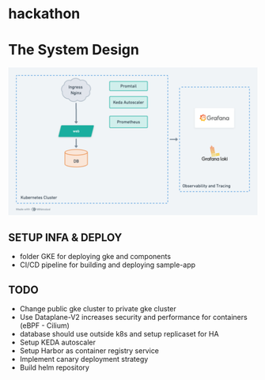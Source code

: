 # hackathon

# The System Design
<p align="center">
  <img src="images/architect.png">
  <br/>
</p>

## SETUP INFA & DEPLOY
- folder GKE for deploying gke and components
- CI/CD pipeline for building and deploying sample-app 

## TODO
- Change public gke cluster to private gke cluster
- Use Dataplane-V2 increases security and performance for containers (eBPF - Cilium)
- database should use outside k8s and setup replicaset for HA
- Setup KEDA autoscaler
- Setup Harbor as container registry service
- Implement canary deployment strategy
- Build helm repository